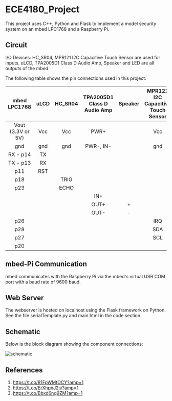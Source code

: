 # ECE4180_Project

This project uses C++, Python and Flask to implement a model security system on an mbed LPC1768 and a Raspberry Pi. 

## Circuit 

I/O Devices: 
HC_SR04, MPR121 I2C Capacitive Touch Sensor are used for inputs. 
uLCD, TPA2005D1 Class D Audio Amp, Speaker and LED are all outputs of the mbed. 


The following table shows the pin connections used in this project:

|    mbed LPC1768   | uLCD | HC_SR04 | TPA2005D1 Class D Audio Amp | Speaker | MPR121 I2C Capacitive Touch Sensor | LED |
|:-----------------:|:----:|:-------:|:---------------------------:|:-------:|:----------------------------------:|:---:|
| Vout (3.3V or 5V) |  Vcc |   Vcc   |            PWR+             |         |                 Vcc                |     |
|        gnd        |  gnd |   gnd   |          PWR-, IN-          |         |                 gnd                |  -  |
|      RX - p14     |  TX  |         |                             |         |                                    |     |
|      TX - p13     |  RX  |         |                             |         |                                    |     |
|        p11        |  RST |         |                             |         |                                    |     |
|        p18        |      |   TRIG  |                             |         |                                    |     |
|        p23        |      |   ECHO  |                             |         |                                    |     |
|                   |      |         |             IN+             |         |                                    |     |
|                   |      |         |            OUT+             |    +    |                                    |     |
|                   |      |         |             OUT-            |    -    |                                    |     |
|        p26        |      |         |                             |         |                 IRQ                |     |
|        p28        |      |         |                             |         |                 SDA                |     |
|        p27        |      |         |                             |         |                 SCL                |     |
|        p20        |      |         |                             |         |                                    |  +  |


## mbed-Pi Communication 

mbed communicates with the Raspberry Pi via the mbed's virtual USB COM port with a baud rate of 9600 baud. 

## Web Server 

The webserver is hosted on localhost using the Flask framework on Python. See the file serialTemplate.py and main.html in the code section. 

## Schematic

Below is the block diagram showing the component connections: 

![schematic](https://github.com/orerunsewe/ECE4180_Project/blob/master/Schematic.png?raw=true)

## References 
1. https://t.co/81FpWMtOCY?amp=1
2. https://t.co/ErXhpnJ2jv?amp=1
3. https://t.co/Bbxd6nq9ZM?amp=1
